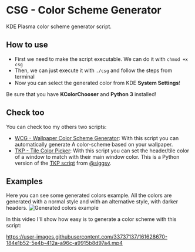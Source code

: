 # CSG - Color Scheme Generator
KDE Plasma color scheme generator script.

## How to use
- First we need to make the script executable. We can do it with `chmod +x csg`
- Then, we can just execute it with `./csg` and follow the steps from terminal
- Now you can select the generated color from KDE **System Settings**!

Be sure that you have **KColorChooser** and **Python 3** installed!

## Check too
You can check too my others two scripts:
- [WCG - Wallpaper Color Scheme Generator](https://github.com/DenysMb/WCG-WallpaperColorSchemeGenerator): With this script you can automatically generate A color-scheme based on your wallpaper.
- [TKP - Tile Color Picker](https://github.com/DenysMb/TKP-TileColorPicker): With this script you can set the header/tile color of a window to match with their main window color. This is a Python version of the [TKP script](https://github.com/siggsy/Tkp) from [@siggsy](https://github.com/siggsy).

## Examples

Here you can see some generated colors example.
All the colors are generated with a normal style and with an alternative style, with darker headers.
![Generated colors example](https://s7.gifyu.com/images/CSG.gif)

In this video I'll show how easy is to generate a color scheme with this script:

https://user-images.githubusercontent.com/33737137/161628670-184e1b52-5e4b-412a-a96c-a9915b8d97a4.mp4
